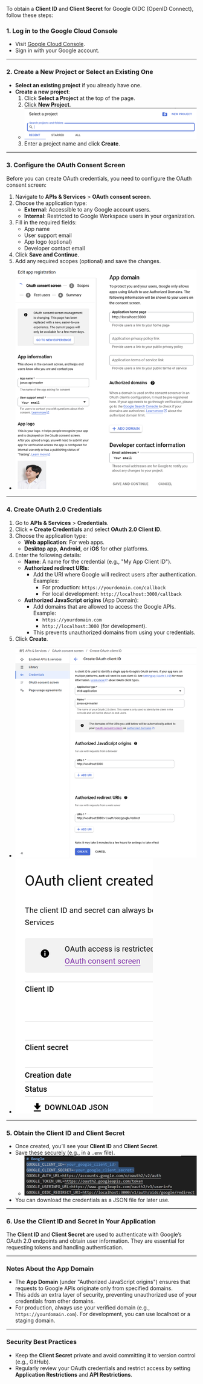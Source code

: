 
To obtain a **Client ID** and **Client Secret** for Google OIDC (OpenID Connect), follow these steps:

### **1. Log in to the Google Cloud Console**
- Visit [Google Cloud Console](https://console.cloud.google.com/).
- Sign in with your Google account.

---

### **2. Create a New Project or Select an Existing One**
- **Select an existing project** if you already have one.
- **Create a new project**:
  1. Click **Select a Project** at the top of the page.
  2. Click **New Project**.
    - ![New Project](https://raw.githubusercontent.com/kyungtaek-jonas-lim/jonas-api-master/main/ref/oidc/google/media/1_preperation/google_oidc_preperation_1_create_project.png)
  3. Enter a project name and click **Create**.

---

### **3. Configure the OAuth Consent Screen**
Before you can create OAuth credentials, you need to configure the OAuth consent screen:
1. Navigate to **APIs & Services** > **OAuth consent screen**.
2. Choose the application type:
   - **External**: Accessible to any Google account users.
   - **Internal**: Restricted to Google Workspace users in your organization.
3. Fill in the required fields:
   - App name
   - User support email
   - App logo (optional)
   - Developer contact email
4. Click **Save and Continue**.
5. Add any required scopes (optional) and save the changes.
  - ![OAuth2.0 Consent #1](https://raw.githubusercontent.com/kyungtaek-jonas-lim/jonas-api-master/main/ref/oidc/google/media/1_preperation/google_oidc_preperation_2_create_oauth2.0_consent.png)

---

### **4. Create OAuth 2.0 Credentials**
1. Go to **APIs & Services** > **Credentials**.
2. Click **+ Create Credentials** and select **OAuth 2.0 Client ID**.
3. Choose the application type:
   - **Web application**: For web apps.
   - **Desktop app**, **Android**, or **iOS** for other platforms.
4. Enter the following details:
   - **Name**: A name for the credential (e.g., "My App Client ID").
   - **Authorized redirect URIs**:
     - Add the URI where Google will redirect users after authentication. Examples:
       - For production: `https://yourdomain.com/callback`
       - For local development: `http://localhost:3000/callback`
   - **Authorized JavaScript origins** (App Domain):
     - Add domains that are allowed to access the Google APIs. Example:
       - `https://yourdomain.com`
       - `http://localhost:3000` (for development).
     - This prevents unauthorized domains from using your credentials.
5. Click **Create**.
  - ![Google Cloud Create Client #1](https://raw.githubusercontent.com/kyungtaek-jonas-lim/jonas-api-master/main/ref/oidc/google/media/1_preperation/google_oidc_preperation_3_create_client.png)
  - ![Google Cloud Create Client #2](https://raw.githubusercontent.com/kyungtaek-jonas-lim/jonas-api-master/main/ref/oidc/google/media/1_preperation/google_oidc_preperation_4_client_created.png)

---

### **5. Obtain the Client ID and Client Secret**
- Once created, you’ll see your **Client ID** and **Client Secret**.
- Save these securely (e.g., in a `.env` file).
  - ![Google Cloud Client Usage](https://raw.githubusercontent.com/kyungtaek-jonas-lim/jonas-api-master/main/ref/oidc/google/media/1_preperation/google_oidc_preperation_5_usage_example.png)
- You can download the credentials as a JSON file for later use.

---

### **6. Use the Client ID and Secret in Your Application**
The **Client ID** and **Client Secret** are used to authenticate with Google’s OAuth 2.0 endpoints and obtain user information. They are essential for requesting tokens and handling authentication.

---

### **Notes About the App Domain**
- The **App Domain** (under "Authorized JavaScript origins") ensures that requests to Google APIs originate only from specified domains. 
- This adds an extra layer of security, preventing unauthorized use of your credentials from other domains.
- For production, always use your verified domain (e.g., `https://yourdomain.com`). For development, you can use localhost or a staging domain.

---

### **Security Best Practices**
- Keep the **Client Secret** private and avoid committing it to version control (e.g., GitHub).
- Regularly review your OAuth credentials and restrict access by setting **Application Restrictions** and **API Restrictions**.